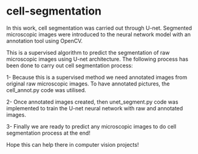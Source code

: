 # cell-segmentation
In this work, cell segmentation was carried out through U-net. Segmented microscopic images were introduced to the neural network model with an annotation tool using OpenCV. 

This is a supervised algorithm to predict the segmentation of raw microscopic images using U-net architecture. The following process has been done to carry out cell segmentation process:

1- Because this is a supervised method we need annotated images from original raw microscopic images. To have annotated pictures, the cell_annot.py code was utilised. 

2- Once annotated images created, then unet_segment.py code was implemented to train the U-net neural network with raw and annotated images. 

3- Finally we are ready to predict any microscopic images to do cell segmentation process at the end!

Hope this can help there in computer vision projects!

